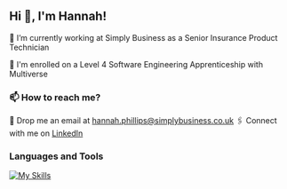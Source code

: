 ## Hi 👋, I'm Hannah!

🏢 I’m currently working at Simply Business as a Senior Insurance Product Technician

🌱 I'm enrolled on a Level 4 Software Engineering Apprenticeship with Multiverse

### 📫 How to reach me? 
📧 Drop me an email at hannah.phillips@simplybusiness.co.uk
🖇️ Connect with me on [LinkedIn](www.linkedin.com/in/hannah-phillips-cert-cii-103aa03b)

### Languages and Tools

[![My Skills](https://skillicons.dev/icons?i=github,git,ruby,js,html,css,gherkin,sublime,vscode,mongodb,aws,jenkins)](https://skillicons.dev)
